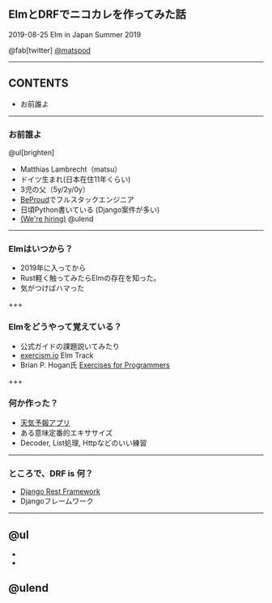 ## ElmとDRFでニコカレを作ってみた話
2019-08-25 Elm in Japan Summer 2019

@fab[twitter] [@matspod](https://twitter.com/matspod)

---
## CONTENTS
- お前誰よ
---
### お前誰よ
@ul[brighten]
 * Matthias Lambrecht（matsu）
 * ドイツ生まれ(日本在住11年くらい)
 * 3児の父（5y/2y/0y）
 * [BeProud](https://www.beproud.jp)でフルスタックエンジニア
 * 日頃Python書いている (Django案件が多い)
 * [(We're hiring)](https://www.beproud.jp/careers/)
@ulend
---
### Elmはいつから？

* 2019年に入ってから
* Rust軽く触ってみたらElmの存在を知った。
* 気がつけばハマった

+++

### Elmをどうやって覚えている？

* 公式ガイドの課題説いてみたり
* [exercism.io](https://exercism.io/tracks/elm) Elm Track
* Brian P. Hogan氏 [Exercises for Programmers](https://pragprog.com/book/bhwb/exercises-for-programmers) 

+++

### 何か作った？

* [天気予報アプリ](https://elm-weather-app.netlify.com/)
* ある意味定番的エキササイズ
* Decoder, List処理, Httpなどのいい練習

---
### ところで、DRF is 何？

* [Django Rest Framework](https://www.django-rest-framework.org/)
* Djangoフレームワーク

---

@ul
-
-
-
@ulend
---
